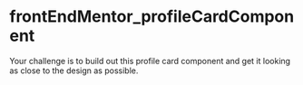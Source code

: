 # frontEndMentor_profileCardComponent
Your challenge is to build out this profile card component and get it looking as close to the design as possible.
